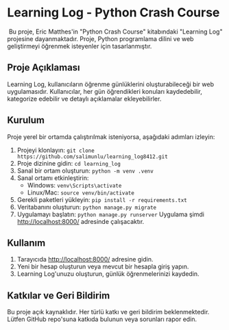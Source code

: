 # Learning Log - Python Crash Course
​
Bu proje, Eric Matthes'in "Python Crash Course" kitabındaki "Learning Log" projesine dayanmaktadır. Proje, Python programlama dilini ve web geliştirmeyi öğrenmek isteyenler için tasarlanmıştır.
​
## Proje Açıklaması
Learning Log, kullanıcıların öğrenme günlüklerini oluşturabileceği bir web uygulamasıdır. Kullanıcılar, her gün öğrendikleri konuları kaydedebilir, kategorize edebilir ve detaylı açıklamalar ekleyebilirler.

## Kurulum
Proje yerel bir ortamda çalıştırılmak isteniyorsa, aşağıdaki adımları izleyin:
1. Projeyi klonlayın: `git clone https://github.com/salimunlu/learning_log8412.git`
2. Proje dizinine gidin: `cd learning_log`
3. Sanal bir ortam oluşturun: `python -m venv .venv`
4. Sanal ortamı etkinleştirin:
   - Windows: `venv\Scripts\activate`
   - Linux/Mac: `source venv/bin/activate`
5. Gerekli paketleri yükleyin: `pip install -r requirements.txt`
6. Veritabanını oluşturun: `python manage.py migrate`
7. Uygulamayı başlatın: `python manage.py runserver`
​
Uygulama şimdi [http://localhost:8000/](http://localhost:8000/) adresinde çalışacaktır.
​
## Kullanım
1. Tarayıcıda [http://localhost:8000/](http://localhost:8000/) adresine gidin.
2. Yeni bir hesap oluşturun veya mevcut bir hesapla giriş yapın.
3. Learning Log'unuzu oluşturun, günlük öğrenmelerinizi kaydedin.
​
## Katkılar ve Geri Bildirim
Bu proje açık kaynaklıdır. Her türlü katkı ve geri bildirim beklenmektedir. Lütfen GitHub repo'suna katkıda bulunun veya sorunları rapor edin.
